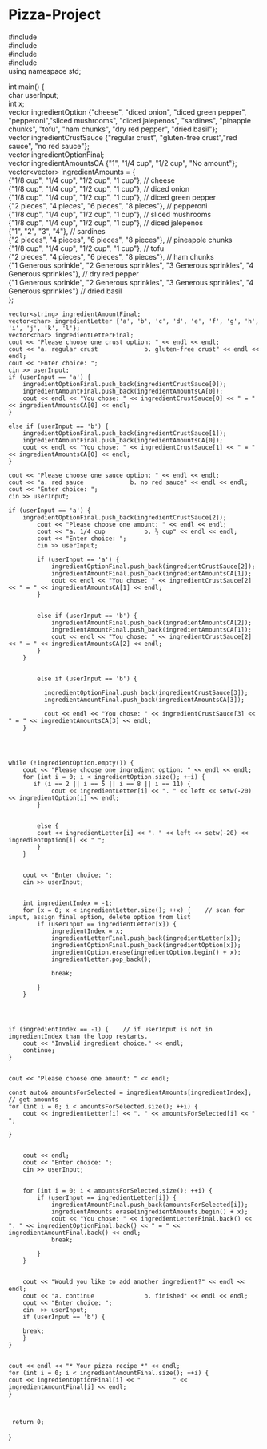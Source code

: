 # Pizza-Project

#include <iostream>   
#include <vector>   
#include <string>   
#include <iomanip>   
using namespace std;   

int main() {   
char userInput;      
    int x;   
    vector<string> ingredientOption {"cheese", "diced onion", "diced green pepper", "pepperoni","sliced mushrooms", "diced jalepenos", "sardines", "pinapple chunks", "tofu", "ham chunks", "dry red pepper", "dried basil"};      
    vector<string> ingredientCrustSauce {"regular crust", "gluten-free crust","red sauce", "no red sauce"};  
    vector<string> ingredientOptionFinal;   
    vector<string> ingredientAmountsCA {"1", "1/4 cup", "1/2 cup", "No amount"};  
    vector<vector<string>> ingredientAmounts = {   
        {"1/8 cup", "1/4 cup", "1/2 cup", "1 cup"},     // cheese   
        {"1/8 cup", "1/4 cup", "1/2 cup", "1 cup"},     // diced onion   
        {"1/8 cup", "1/4 cup", "1/2 cup", "1 cup"},     // diced green pepper   
        {"2 pieces", "4 pieces", "6 pieces", "8 pieces"},   // pepperoni  
        {"1/8 cup", "1/4 cup", "1/2 cup", "1 cup"},     // sliced mushrooms   
        {"1/8 cup", "1/4 cup", "1/2 cup", "1 cup"},     // diced jalepenos   
        {"1", "2", "3", "4"},                           // sardines   
        {"2 pieces", "4 pieces", "6 pieces", "8 pieces"},   // pineapple chunks   
        {"1/8 cup", "1/4 cup", "1/2 cup", "1 cup"},     // tofu   
        {"2 pieces", "4 pieces", "6 pieces", "8 pieces"},   // ham chunks   
        {"1 Generous sprinkle", "2 Generous sprinkles", "3 Generous sprinkles", "4 Generous sprinkles"},    // dry red pepper   
        {"1 Generous sprinkle", "2 Generous sprinkles", "3 Generous sprinkles", "4 Generous sprinkles"}    // dried basil   
   };  

  
    vector<string> ingredientAmountFinal;      
    vector<char> ingredientLetter {'a', 'b', 'c', 'd', 'e', 'f', 'g', 'h', 'i', 'j', 'k', 'l'};    
    vector<char> ingredientLetterFinal;     
    cout << "Please choose one crust option: " << endl << endl;  
    cout << "a. regular crust             b. gluten-free crust" << endl << endl;  
    cout << "Enter choice: ";  
    cin >> userInput;  
    if (userInput == 'a') {  
        ingredientOptionFinal.push_back(ingredientCrustSauce[0]);  
        ingredientAmountFinal.push_back(ingredientAmountsCA[0]);  
        cout << endl << "You chose: " << ingredientCrustSauce[0] << " = " << ingredientAmountsCA[0] << endl; 
    }  
    
    else if (userInput == 'b') {  
        ingredientOptionFinal.push_back(ingredientCrustSauce[1]);  
        ingredientAmountFinal.push_back(ingredientAmountsCA[0]);  
        cout << endl << "You chose: " << ingredientCrustSauce[1] << " = " << ingredientAmountsCA[0] << endl; 
    }  
    
    cout << "Please choose one sauce option: " << endl << endl;  
    cout << "a. red sauce             b. no red sauce" << endl << endl;  
    cout << "Enter choice: ";  
    cin >> userInput;  
    
    if (userInput == 'a') {  
        ingredientOptionFinal.push_back(ingredientCrustSauce[2]);  
            cout << "Please choose one amount: " << endl << endl; 
            cout << "a. 1/4 cup           b. ½ cup" << endl << endl;  
            cout << "Enter choice: ";  
            cin >> userInput;  

            if (userInput == 'a') {  
                ingredientOptionFinal.push_back(ingredientCrustSauce[2]);  
                ingredientAmountFinal.push_back(ingredientAmountsCA[1]);  
                cout << endl << "You chose: " << ingredientCrustSauce[2] << " = " << ingredientAmountsCA[1] << endl; 
            }  
  

            else if (userInput == 'b') {  
                ingredientAmountFinal.push_back(ingredientAmountsCA[2]);  
                ingredientAmountFinal.push_back(ingredientAmountsCA[1]);  
                cout << endl << "You chose: " << ingredientCrustSauce[2] << " = " << ingredientAmountsCA[2] << endl;  
            }  
        }  

  
            else if (userInput == 'b') {  

              ingredientOptionFinal.push_back(ingredientCrustSauce[3]);  
              ingredientAmountFinal.push_back(ingredientAmountsCA[3]);  
              
              cout << endl << "You chose: " << ingredientCrustSauce[3] << " = " << ingredientAmountsCA[3] << endl; 
        }  

  

  
    while (!ingredientOption.empty()) {        
        cout << "Please choose one ingredient option: " << endl << endl;     
        for (int i = 0; i < ingredientOption.size(); ++i) {   
           if (i == 2 || i == 5 || i == 8 || i == 11) {  
                cout << ingredientLetter[i] << ". " << left << setw(-20) << ingredientOption[i] << endl;   
            }  

  
            else {  
            cout << ingredientLetter[i] << ". " << left << setw(-20) << ingredientOption[i] << " ";  
            }  
        }   

  
        cout << "Enter choice: ";     
        cin >> userInput;      


        int ingredientIndex = -1;   
        for (x = 0; x < ingredientLetter.size(); ++x) {    // scan for input, assign final option, delete option from list      
            if (userInput == ingredientLetter[x]) {          
                ingredientIndex = x;   
                ingredientLetterFinal.push_back(ingredientLetter[x]);     
                ingredientOptionFinal.push_back(ingredientOption[x]);      
                ingredientOption.erase(ingredientOption.begin() + x);   
                ingredientLetter.pop_back();      
                
                break;  

            }         
        }       

  

      
    if (ingredientIndex == -1) {    // if userInput is not in ingredientIndex than the loop restarts.   
        cout << "Invalid ingredient choice." << endl;   
        continue;   
    }   

  
    cout << "Please choose one amount: " << endl;    
    
    const auto& amountsForSelected = ingredientAmounts[ingredientIndex]; // get amounts   
    for (int i = 0; i < amountsForSelected.size(); ++i) {      
        cout << ingredientLetter[i] << ". " << amountsForSelected[i] << " ";      

    }      


        cout << endl;      
        cout << "Enter choice: ";      
        cin >> userInput;     

  
        for (int i = 0; i < amountsForSelected.size(); ++i) {      
            if (userInput == ingredientLetter[i]) {      
                ingredientAmountFinal.push_back(amountsForSelected[i]);   
                ingredientAmounts.erase(ingredientAmounts.begin() + x);   
                cout << "You chose: " << ingredientLetterFinal.back() << ". " << ingredientOptionFinal.back() << " = " << ingredientAmountFinal.back() << endl;         
                break;   

            }      
        }      

  
        cout << "Would you like to add another ingredient?" << endl << endl;     
        cout << "a. continue              b. finished" << endl << endl;     
        cout << "Enter choice: ";      
        cin  >> userInput;     
        if (userInput == 'b') {     

        break;     
        }    
    }   

  
    cout << endl << "* Your pizza recipe *" << endl;     
    for (int i = 0; i < ingredientAmountFinal.size(); ++i) {     
    cout << ingredientOptionFinal[i] << "         " << ingredientAmountFinal[i] << endl;     
    }   


  
     return 0;   

  

} 
